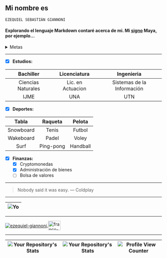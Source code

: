 ## Mi nombre es 
````
EZEQUIEL SEBASTIÁN GIANNONI
````


#### Explorando el lenguaje Markdown contaré acerca de mi. Mi [signo](https://espejomagnetico.com/los-20-sellos/el-sello-solar-del-espejo-blanco/)  Maya, por ejemplo...
 <details>

<summary>Metas</summary>


```ruby
   Aprender a bucear
```
```ruby
   Aprender a pilotear
```
```ruby
   Recibirme de Ingeniero
```
</details>

***

- [x] **Estudios:**

| Bachiller  | Licenciatura | Ingenieria |
| :---: | :---: | :---: |
| Ciencias Naturales  | Lic. en Actuacion  | Sistemas de la Información  |
| IJME  | UNA  | UTN  |

 - [x] **Deportes:**

| Tabla  | Raqueta | Pelota |
| :---: | :---: | :---: |
| Snowboard  | Tenis  | Futbol  |
| Wakeboard  | Padel  | Voley  |
| Surf  | Ping-pong  | Handball  |

- [x] **Finanzas:**
    - [x] Cryptomonedas
    - [x] Administración de bienes
    - [ ] Bolsa de valores

***
> Nobody said it was easy.  — Coldplay
***

|  ![Yo](https://avatars.githubusercontent.com/u/82993315?v=4)  |
| --------------------------------------- |

***

<p align="left">
   <a href="mailto:egiannoni@frba.utn.edu.ar" target="blank">
     <img align="center" src="https://img.shields.io/badge/Gmail-D14836?style=for-the-badge&logo=gmail&logoColor=white" alt="ezequiel-giannoni"/>
     </a> 
   <a href="https://www.linkedin.com/in/ezequielgiannoni" target="blank">
     <img align="center" src="https://raw.githubusercontent.com/rahuldkjain/github-profile-readme-generator/master/src/images/icons/Social/linked-in-alt.svg"
          alt="franco-lamberti" height="30" width="40" />
     </a> 
</p>

***
| ![Your Repository's Stats](https://github-readme-stats.vercel.app/api?username=giannoni-ezequiel&show_icons=true) | ![Your Repository's Stats](https://github-readme-stats.vercel.app/api/top-langs/?username=giannoni-ezequiel&theme=blue-green) | ![Profile View Counter](https://komarev.com/ghpvc/?username=giannoni-ezequiel) |
| :---: | :---: | :---: |
